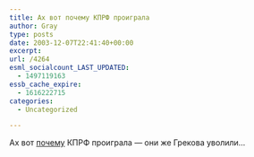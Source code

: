 ```yaml
---
title: Ах вот почему КПРФ проиграла
author: Gray
type: posts
date: 2003-12-07T22:41:40+00:00
excerpt:
url: /4264
esml_socialcount_LAST_UPDATED:
  - 1497119163
essb_cache_expire:
  - 1616222715
categories:
  - Uncategorized

---
```








Ах вот <a href="http://www.livejournal.com/users/moska/1251730.html" target="_blank">почему</a> КПРФ проиграла &#8212; они же Грекова уволили&#8230;